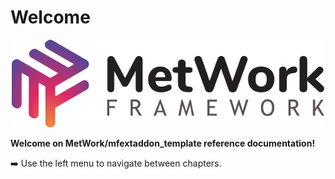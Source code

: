 # Welcome

<p align="center">
  <img src="images/big_logo.png" alt="metwork logo"/>
</p>

**Welcome on MetWork/mfextaddon_template reference documentation!**

:arrow_right: Use the left menu to navigate between chapters.
